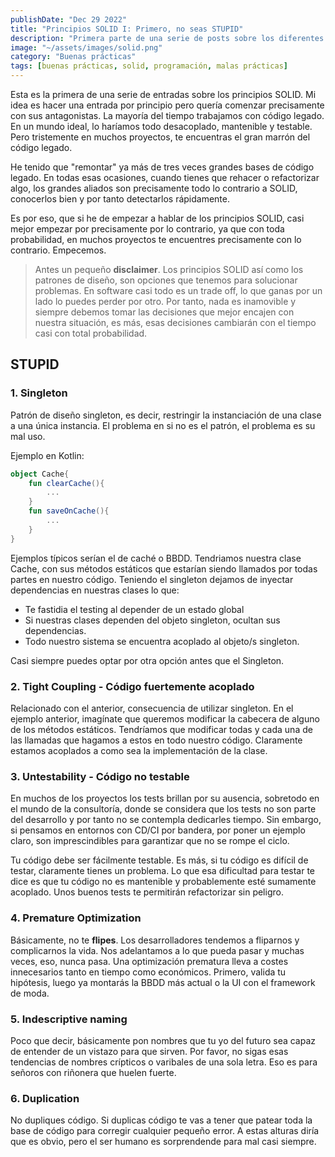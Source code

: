 ```yaml
---
publishDate: "Dec 29 2022"
title: "Principios SOLID I: Primero, no seas STUPID"
description: "Primera parte de una serie de posts sobre los diferentes principios SOLID. Empezamos con sus principios antagonistas"
image: "~/assets/images/solid.png"
category: "Buenas prácticas"
tags: [buenas prácticas, solid, programación, malas prácticas]
---
```


Esta es la primera de una serie de entradas sobre los principios SOLID. Mi idea es hacer una entrada por principio 
pero quería comenzar precisamente con sus antagonistas. La mayoría del tiempo trabajamos con código legado. En un 
mundo ideal, lo haríamos todo desacoplado, mantenible y testable. Pero tristemente en muchos proyectos, 
te encuentras el gran marrón del código legado.

He tenido que "remontar" ya más de tres veces grandes bases de código legado. En todas esas ocasiones, cuando tienes 
que rehacer o refactorizar algo, los grandes aliados son precisamente todo lo contrario a SOLID, conocerlos 
bien y por tanto detectarlos rápidamente.


Es por eso, que si he de empezar a hablar de los principios SOLID, casi mejor empezar por precisamente por lo 
contrario, ya que con toda probabilidad, en muchos proyectos te encuentres precisamente con lo contrario. Empecemos.

> Antes un pequeño **disclaimer**. Los principios SOLID así como los patrones de diseño, son opciones que tenemos para solucionar 
> problemas. En software casi todo es un trade off, lo que ganas por un lado lo puedes perder por otro. Por tanto, 
> nada es inamovible y siempre debemos tomar las decisiones que mejor encajen con nuestra situación, es más, 
> esas decisiones cambiarán con el tiempo casi con total probabilidad.

## STUPID

### 1. Singleton

Patrón de diseño singleton, es decir, restringir la instanciación de una clase a una única instancia. El problema en si no 
es el patrón, el problema es su mal uso. 

Ejemplo en Kotlin: 

```kotlin
object Cache{
    fun clearCache(){
        ...
    }
    fun saveOnCache(){
        ...
    }
}
```
Ejemplos típicos serían el de caché o BBDD. Tendriamos nuestra clase Cache, con sus métodos estáticos que estarían siendo llamados 
por todas partes en nuestro código. Teniendo el singleton dejamos de inyectar dependencias en nuestras clases lo que: 

- Te fastidia el testing al depender de un estado global
- Si nuestras clases dependen del objeto singleton, ocultan sus dependencias.
- Todo nuestro sistema se encuentra acoplado al objeto/s singleton.

Casi siempre puedes optar por otra opción antes que el Singleton.

### 2. Tight Coupling - Código fuertemente acoplado

Relacionado con el anterior, consecuencia de utilizar singleton. En el ejemplo anterior, imagínate que queremos modificar la cabecera 
de alguno de los métodos estáticos. Tendríamos que modificar todas y cada una de las llamadas que hagamos a estos en todo nuestro código. Claramente estamos
acoplados a como sea la implementación de la clase.

### 3. Untestability - Código no testable

En muchos de los proyectos los tests brillan por su ausencia, sobretodo en el mundo de la consultoría, donde se considera que los tests no son parte del desarrollo
y por tanto no se contempla dedicarles tiempo. Sin embargo, si pensamos en entornos con CD/CI por bandera, por poner un ejemplo claro, son imprescindibles para 
garantizar que no se rompe el ciclo.

Tu código debe ser fácilmente testable. Es más, si tu código es difícil de testar, claramente tienes un problema. Lo que esa dificultad para testar te dice es que tu código
no es mantenible y probablemente esté sumamente acoplado. Unos buenos tests te permitirán refactorizar sin peligro.

### 4. Premature Optimization

Básicamente, no te **flipes**. Los desarrolladores tendemos a fliparnos y complicarnos la vida. Nos adelantamos a lo que pueda pasar y muchas veces, eso, nunca pasa.
Una optimización prematura lleva a costes innecesarios tanto en tiempo como económicos. Primero, valida tu hipótesis, luego ya montarás la BBDD más actual o la UI 
con el framework de moda.

### 5. Indescriptive naming

Poco que decir, básicamente pon nombres que tu yo del futuro sea capaz de entender de un vistazo para que sirven. Por favor, no sigas esas tendencias de nombres crípticos 
o varibales de una sola letra. Eso es para señoros con riñonera que huelen fuerte.

### 6. Duplication

No dupliques código. Si duplicas código te vas a tener que patear toda la base de código para corregir cualquier pequeño error. A estas alturas diría que es obvio, pero el ser humano
es sorprendende para mal casi siempre.